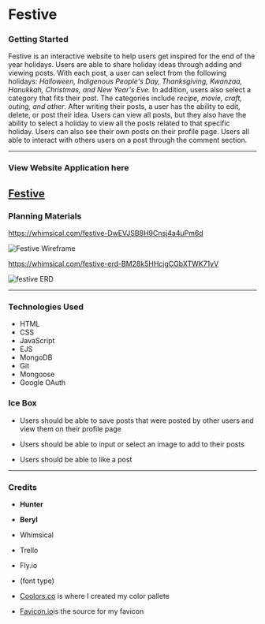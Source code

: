 # **Festive**

### Getting Started

Festive is an interactive website to help users get inspired for the end of the year holidays. Users are able to share holiday ideas through adding and viewing posts. With each post, a user can select from the following holidays: *Halloween, Indigenous People's Day, Thanksgiving, Kwanzaa, Hanukkah, Christmas, and New Year's Eve.* In addition, users also select a category that fits their post. The categories include *recipe, movie, craft, outing, and other*. After writing their posts, a user has the ability to edit, delete, or post their idea. Users can view all posts, but they also have the ability to select a holiday to view all the posts related to that specific holiday. Users can also see their own posts on their profile page. Users all able to interact with others users on a post through the comment section. 

---

### View Website Application here
[Festive](https://www.festive.fly.dev)
---
### Planning Materials

https://whimsical.com/festive-DwEVJSB8H9Cnsj4a4uPm6d

![Festive Wireframe](https://user-images.githubusercontent.com/109775689/193349002-2f9b4b9a-8e92-4b89-9083-d144f4014c1d.png)

https://whimsical.com/festive-erd-BM28k5HHcjgCGbXTWK71yV

![festive ERD](https://user-images.githubusercontent.com/109775689/193361170-74009a1a-9404-45df-ba61-240e80bf9628.png)

---

### Technologies Used

- HTML
- CSS
- JavaScript 
- EJS
- MongoDB
- Git
- Mongoose
- Google OAuth


### Ice Box

- Users should be able to save posts that were posted by other users and view them on their profile page

- Users should be able to input or select an image to add to their posts

- Users should be able to like a post

---

### Credits

- **Hunter** 
- **Beryl**

- Whimsical
- Trello
- Fly.io

- (font type)
- [Coolors.co](https://www.https://coolors.co/?home) is where I created my color pallete
-  [Favicon.io](https:www.https://favicon.io/emoji-favicons/orange-heart/)is the source for my favicon


